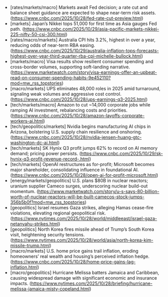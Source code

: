 - [rates/markets/macro] Markets await Fed decision; a rate cut and balance sheet guidance are expected to shape near-term risk assets. (https://www.cnbc.com/2025/10/28/fed-rate-cut-preview.html)
- [markets] Japan’s Nikkei tops 51,000 for first time as Asia gauges Fed path. (https://www.cnbc.com/2025/10/29/asia-pacific-markets-nikkei-225-nifty-50-csi-300.html)
- [rates/macro/markets] Australia CPI hits 3.2%, highest in over a year, reducing odds of near-term RBA easing. (https://www.cnbc.com/2025/10/29/australia-inflation-tops-forecasts-highest-over-year-third-quarter-rba-cpi-michelle-bullock.html)
- [markets/macro] Visa results show resilient consumer spending and cross-border volumes, supporting soft-landing narrative. (https://www.marketwatch.com/story/visa-earnings-offer-an-upbeat-read-on-consumer-spending-habits-9e452110?mod=mw_rss_topstories)
- [macro/markets] UPS eliminates 48,000 roles in 2025 amid turnaround, signaling weak volumes and aggressive cost control. (https://www.cnbc.com/2025/10/28/ups-earnings-q3-2025.html)
- [tech/markets/macro] Amazon to cut ~14,000 corporate jobs while ramping AI investment, rebalancing costs and priorities. (https://www.cnbc.com/2025/10/28/amazon-layoffs-corporate-workers-ai.html)
- [tech/geopolitics/markets] Nvidia begins manufacturing AI chips in Arizona, bolstering U.S. supply chain resilience and onshoring. (https://www.cnbc.com/2025/10/28/nvidia-jensen-huang-gtc-washington-dc-ai.html)
- [tech/markets] SK Hynix Q3 profit jumps 62% to record on AI memory demand; pricing power persists. (https://www.cnbc.com/2025/10/29/sk-hynix-q3-profit-revenue-record-.html)
- [tech/markets] OpenAI restructures as for-profit; Microsoft becomes major shareholder, consolidating influence in foundational AI. (https://www.cnbc.com/2025/10/28/open-ai-for-profit-microsoft.html)
- [energy/markets/geopolitics] U.S. plans $80B in nuclear reactors; uranium supplier Cameco surges, underscoring nuclear build-out momentum. (https://www.marketwatch.com/story/u-s-says-80-billion-worth-of-nuclear-reactors-will-be-built-camecos-stock-jumps-356b5b0f?mod=mw_rss_topstories)
- [geopolitics] Israel resumes Gaza strikes, alleging Hamas cease-fire violations, elevating regional geopolitical risk. (https://www.nytimes.com/2025/10/28/world/middleeast/israel-gaza-netanyahu-strikes.html)
- [geopolitics] North Korea fires missile ahead of Trump’s South Korea visit, heightening security tensions. (https://www.nytimes.com/2025/10/28/world/asia/north-korea-kim-missile-trump.html)
- [macro/markets] U.S. home price gains trail inflation, eroding homeowners’ real wealth and housing’s perceived inflation hedge. (https://www.cnbc.com/2025/10/28/home-price-gains-lag-inflation.html)
- [macro/geopolitics] Hurricane Melissa batters Jamaica and Caribbean, causing widespread damage with significant economic and insurance impacts. (https://www.nytimes.com/2025/10/28/briefing/hurricane-melissa-jamaica-misty-copeland.html)